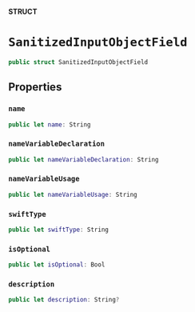 **STRUCT**

# `SanitizedInputObjectField`

```swift
public struct SanitizedInputObjectField
```

## Properties
### `name`

```swift
public let name: String
```

### `nameVariableDeclaration`

```swift
public let nameVariableDeclaration: String
```

### `nameVariableUsage`

```swift
public let nameVariableUsage: String
```

### `swiftType`

```swift
public let swiftType: String
```

### `isOptional`

```swift
public let isOptional: Bool
```

### `description`

```swift
public let description: String?
```
